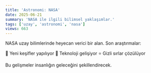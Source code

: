 ```yaml
---
title: 'Astronomi: NASA'
date: 2025-06-21
summary: 'NASA ile ilgili bilimsel yaklaşımlar.'
tags: ['uzay', 'astronomi', 'nasa']
views: 663
---
```


NASA uzay bilimlerinde heyecan verici bir alan. Son araştırmalar:

🚀 Yeni keşifler yapılıyor
🌌 Teknoloji gelişiyor
⭐ Gizli sırlar çözülüyor

Bu gelişmeler insanlığın geleceğini şekillendirecek.